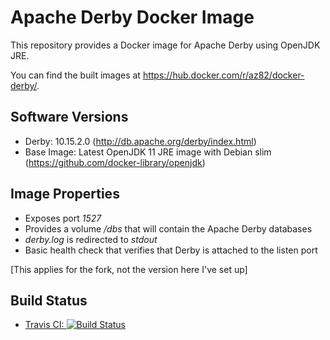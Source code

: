 # Apache Derby Docker Image

This repository provides a Docker image for Apache Derby using OpenJDK JRE.

You can find the built images at https://hub.docker.com/r/az82/docker-derby/.

## Software Versions

- Derby: 10.15.2.0 (http://db.apache.org/derby/index.html)
- Base Image: Latest OpenJDK 11 JRE image with Debian slim (https://github.com/docker-library/openjdk)

## Image Properties

- Exposes port _1527_
- Provides a volume _/dbs_ that will contain the Apache Derby databases
- _derby.log_ is redirected to _stdout_
- Basic health check that verifies that Derby is attached to the listen port

[This applies for the fork, not the version here I've set up]

## Build Status

- [Travis CI: ![Build Status](https://travis-ci.org/az82/docker-derby.svg?branch=master)](https://travis-ci.org/az82/docker-derby)
